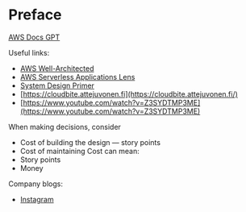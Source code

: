 # Preface

[AWS Docs GPT](https://docsgpt.antimetal.com)

Useful links:

* [AWS Well-Architected](https://aws.amazon.com/architecture/well-architected/)
* [AWS Serverless Applications Lens](https://docs.aws.amazon.com/wellarchitected/latest/serverless-applications-lens/welcome.html)
* [System Design Primer](https://github.com/donnemartin/system-design-primer)
* [https://cloudbite.attejuvonen.fi](https://cloudbite.attejuvonen.fi/)
* [https://www.youtube.com/watch?v=Z3SYDTMP3ME](https://www.youtube.com/watch?v=Z3SYDTMP3ME)

When making decisions, consider 
* Cost of building the design — story points
* Cost of maintaining 
Cost can mean:
* Story points
* Money

Company blogs:
* [Instagram](https://engineering.fb.com/tag/instagram/)
